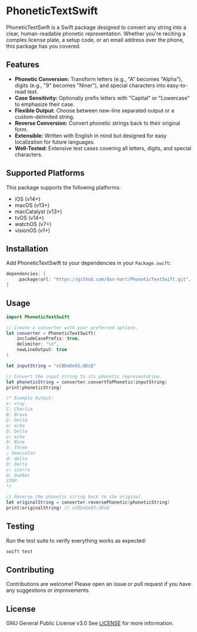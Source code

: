 # PhoneticTextSwift

PhoneticTextSwift is a Swift package designed to convert any string into a clear, human-readable phonetic representation. Whether you're reciting a complex license plate, a setup code, or an email address over the phone, this package has you covered.

## Features

- **Phonetic Conversion:** Transform letters (e.g., "A" becomes "Alpha"), digits (e.g., "9" becomes "Niner"), and special characters into easy-to-read text.
- **Case Sensitivity:** Optionally prefix letters with "Capital" or "Lowercase" to emphasize their case.
- **Flexible Output:** Choose between new-line separated output or a custom-delimited string.
- **Reverse Conversion:** Convert phonetic strings back to their original form.
- **Extensible:** Written with English in mind but designed for easy localization for future languages.
- **Well-Tested:** Extensive test cases covering all letters, digits, and special characters.

## Supported Platforms

This package supports the following platforms:
- iOS (v14+)
- macOS (v13+)
- macCatalyst (v13+)
- tvOS (v14+)
- watchOS (v7+)
- visionOS (v1+)

## Installation

Add PhoneticTextSwift to your dependencies in your `Package.swift`:

```swift
dependencies: [
    .package(url: "https://github.com/dan-hart/PhoneticTextSwift.git", from: "0.0.1")
]
```

## Usage

```swift
import PhoneticTextSwift

// Create a converter with your preferred options.
let converter = PhoneticTextSwift(
    includeCasePrefix: true,
    delimiter: "\n",
    newLineOutput: true
)

let inputString = "xCBDeDe93;dDsQ"

// Convert the input string to its phonetic representation.
let phoneticString = converter.convertToPhonetic(inputString)
print(phoneticString)

/* Example Output:
x: xray
C: Charlie
B: Bravo
D: Delta
e: echo
D: Delta
e: echo
9: Nine
3: Three
; Semicolon
d: delta
D: Delta
s: sierra
Q: Quebec
STOP
*/

// Reverse the phonetic string back to the original.
let originalString = converter.reversePhonetic(phoneticString)
print(originalString) // xCBDeDe93;dDsQ
```

## Testing

Run the test suite to verify everything works as expected:
```bash
swift test
```

## Contributing

Contributions are welcome! Please open an issue or pull request if you have any suggestions or improvements.

## License

GNU General Public License v3.0
See [LICENSE](LICENSE) for more information.

